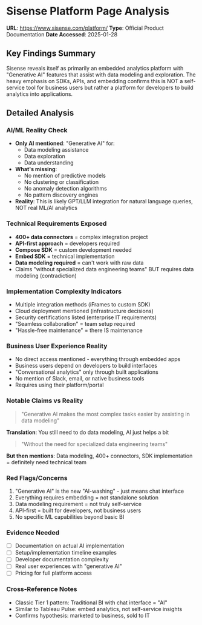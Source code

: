 # Sisense Platform Page Analysis
**URL**: https://www.sisense.com/platform/
**Type**: Official Product Documentation
**Date Accessed**: 2025-01-28

## Key Findings Summary
Sisense reveals itself as primarily an embedded analytics platform with "Generative AI" features that assist with data modeling and exploration. The heavy emphasis on SDKs, APIs, and embedding confirms this is NOT a self-service tool for business users but rather a platform for developers to build analytics into applications.

## Detailed Analysis

### AI/ML Reality Check
- **Only AI mentioned**: "Generative AI" for:
  - Data modeling assistance
  - Data exploration
  - Data understanding
- **What's missing**: 
  - No mention of predictive models
  - No clustering or classification
  - No anomaly detection algorithms
  - No pattern discovery engines
- **Reality**: This is likely GPT/LLM integration for natural language queries, NOT real ML/AI analytics

### Technical Requirements Exposed
- **400+ data connectors** = complex integration project
- **API-first approach** = developers required
- **Compose SDK** = custom development needed
- **Embed SDK** = technical implementation
- **Data modeling required** = can't work with raw data
- Claims "without specialized data engineering teams" BUT requires data modeling (contradiction)

### Implementation Complexity Indicators
- Multiple integration methods (iFrames to custom SDK)
- Cloud deployment mentioned (infrastructure decisions)
- Security certifications listed (enterprise IT requirements)
- "Seamless collaboration" = team setup required
- "Hassle-free maintenance" = there IS maintenance

### Business User Experience Reality
- No direct access mentioned - everything through embedded apps
- Business users depend on developers to build interfaces
- "Conversational analytics" only through built applications
- No mention of Slack, email, or native business tools
- Requires using their platform/portal

### Notable Claims vs Reality
> "Generative AI makes the most complex tasks easier by assisting in data modeling"

**Translation**: You still need to do data modeling, AI just helps a bit

> "Without the need for specialized data engineering teams"

**But then mentions**: Data modeling, 400+ connectors, SDK implementation = definitely need technical team

### Red Flags/Concerns
1. "Generative AI" is the new "AI-washing" - just means chat interface
2. Everything requires embedding = not standalone solution
3. Data modeling requirement = not truly self-service
4. API-first = built for developers, not business users
5. No specific ML capabilities beyond basic BI

### Evidence Needed
- [ ] Documentation on actual AI implementation
- [ ] Setup/implementation timeline examples
- [ ] Developer documentation complexity
- [ ] Real user experiences with "generative AI"
- [ ] Pricing for full platform access

### Cross-Reference Notes
- Classic Tier 1 pattern: Traditional BI with chat interface = "AI"
- Similar to Tableau Pulse: embed analytics, not self-service insights
- Confirms hypothesis: marketed to business, sold to IT